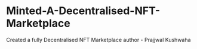 # Minted-A-Decentralised-NFT-Marketplace

Created a fully Decentralised NFT Marketplace
author - Prajjwal Kushwaha
